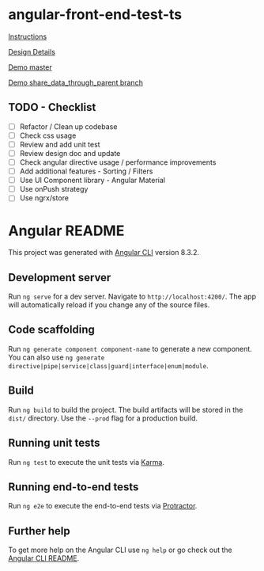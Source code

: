 # angular-front-end-test-ts

[Instructions](task-details/instructions.md)

[Design Details](task-details/desing-details.md)

[Demo master](https://stackblitz.com/github/nayakam/amp-front-end-test-ts)

[Demo share_data_through_parent branch](https://stackblitz.com/github/nayakam/amp-front-end-test-ts/tree/share_data_through_parent)

## TODO - Checklist
*   [ ] Refactor / Clean up codebase
*   [ ] Check css usage
*   [ ] Review and add unit test
*   [ ] Review design doc and update 
*   [ ] Check angular directive usage / performance improvements
*   [ ] Add additional features - Sorting / Filters
*   [ ] Use UI Component library - Angular Material
*   [ ] Use onPush strategy
*   [ ] Use ngrx/store

# Angular README

This project was generated with [Angular CLI](https://github.com/angular/angular-cli) version 8.3.2.

## Development server

Run `ng serve` for a dev server. Navigate to `http://localhost:4200/`. The app will automatically reload if you change any of the source files.

## Code scaffolding

Run `ng generate component component-name` to generate a new component. You can also use `ng generate directive|pipe|service|class|guard|interface|enum|module`.

## Build

Run `ng build` to build the project. The build artifacts will be stored in the `dist/` directory. Use the `--prod` flag for a production build.

## Running unit tests

Run `ng test` to execute the unit tests via [Karma](https://karma-runner.github.io).

## Running end-to-end tests

Run `ng e2e` to execute the end-to-end tests via [Protractor](http://www.protractortest.org/).

## Further help

To get more help on the Angular CLI use `ng help` or go check out the [Angular CLI README](https://github.com/angular/angular-cli/blob/master/README.md).
